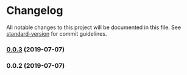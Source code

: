 # Changelog

All notable changes to this project will be documented in this file. See [standard-version](https://github.com/conventional-changelog/standard-version) for commit guidelines.

### [0.0.3](https://github.com/corocn/auth0-spa-module/compare/v0.0.2...v0.0.3) (2019-07-07)



### 0.0.2 (2019-07-07)
